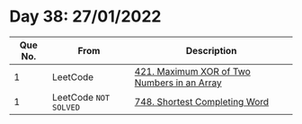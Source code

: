 # Day 38: 27/01/2022

| Que No. | From | Description |
| --- | --- | --- |
| 1 | LeetCode | [421. Maximum XOR of Two Numbers in an Array](https://leetcode.com/problems/maximum-xor-of-two-numbers-in-an-array/) |
| 1 | LeetCode `NOT SOLVED`| [748. Shortest Completing Word](https://leetcode.com/problems/shortest-completing-word/) |
